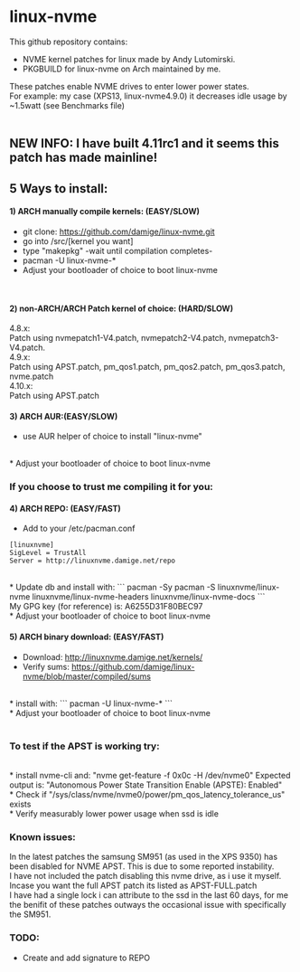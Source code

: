 # linux-nvme

This github repository contains: <br /> 
* NVME kernel patches for linux made by Andy Lutomirski. <br /> 
* PKGBUILD for linux-nvme on Arch maintained by me. <br /> 

These patches enable NVME drives to enter lower power states.<br />
For example: my case (XPS13, linux-nvme4.9.0) it decreases idle usage by ~1.5watt (see Benchmarks file)<br />
<br />

## NEW INFO: I have built 4.11rc1 and it seems this patch has made mainline!

## 5 Ways to install:
#### 1) ARCH manually compile kernels: (EASY/SLOW)

* git clone: https://github.com/damige/linux-nvme.git
* go into /src/[kernel you want]
* type "makepkg" -wait until compilation completes-
* pacman -U linux-nvme-*
* Adjust your bootloader of choice to boot linux-nvme
<br />

#### 2) non-ARCH/ARCH Patch kernel of choice: (HARD/SLOW)
4.8.x:<br />
Patch using nvmepatch1-V4.patch, nvmepatch2-V4.patch, nvmepatch3-V4.patch.
<br />
4.9.x:<br />
Patch using APST.patch, pm_qos1.patch, pm_qos2.patch, pm_qos3.patch, nvme.patch
<br />
4.10.x:<br />
Patch using APST.patch
<br />
#### 3) ARCH AUR:(EASY/SLOW)
* use AUR helper of choice to install "linux-nvme"
<br />
* Adjust your bootloader of choice to boot linux-nvme
<br />

### If you choose to trust me compiling it for you:<br />
#### 4) ARCH REPO: (EASY/FAST)<br />
* Add to your /etc/pacman.conf
```
[linuxnvme]
SigLevel = TrustAll
Server = http://linuxnvme.damige.net/repo
```
<br />
* Update db and install with:
```
pacman -Sy
pacman -S linuxnvme/linux-nvme linuxnvme/linux-nvme-headers linuxnvme/linux-nvme-docs
```
<br />
My GPG key (for reference) is: A6255D31F80BEC97
<br />
* Adjust your bootloader of choice to boot linux-nvme
<br />

#### 5) ARCH binary download: (EASY/FAST)
* Download: http://linuxnvme.damige.net/kernels/
* Verify sums: https://github.com/damige/linux-nvme/blob/master/compiled/sums
<br />
* install with:
```
pacman -U linux-nvme-*
```
<br />
* Adjust your bootloader of choice to boot linux-nvme
<br />
<br />

### To test if the APST is working try:
<br />
* install nvme-cli and: "nvme get-feature -f 0x0c -H /dev/nvme0" Expected output is: "Autonomous Power State Transition Enable (APSTE): Enabled"
<br />
* Check if "/sys/class/nvme/nvme0/power/pm_qos_latency_tolerance_us" exists 
<br />
* Verify measurably lower power usage when ssd is idle
<br />

### Known issues:
In the latest patches the samsung SM951 (as used in the XPS 9350) has been disabled for NVME APST.
This is due to some reported instability.<br />
I have not included the patch disabling this nvme drive, as i use it myself. Incase you want the full APST patch its listed as APST-FULL.patch<br />
I have had a single lock i can attribute to the ssd in the last 60 days, for me the benifit of these patches outways the occasional issue with specifically the SM951.
<br />

### TODO:
* Create and add signature to REPO
